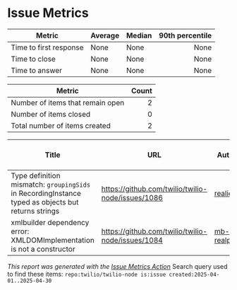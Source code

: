 # Issue Metrics

| Metric | Average | Median | 90th percentile |
| --- | --- | --- | ---: |
| Time to first response | None | None | None |
| Time to close | None | None | None |
| Time to answer | None | None | None |

| Metric | Count |
| --- | ---: |
| Number of items that remain open | 2 |
| Number of items closed | 0 |
| Total number of items created | 2 |

| Title | URL | Author | Time to first response | Time to close | Time to answer |
| --- | --- | --- | --- | --- | --- |
| Type definition mismatch: `groupingSids` in RecordingInstance typed as objects but returns strings | https://github.com/twilio/twilio-node/issues/1086 | [realies](https://github.com/realies) | None | None | None |
| xmlbuilder dependency error: XMLDOMImplementation is not a constructor | https://github.com/twilio/twilio-node/issues/1084 | [mb-realpage](https://github.com/mb-realpage) | None | None | None |

_This report was generated with the [Issue Metrics Action](https://github.com/github/issue-metrics)_
Search query used to find these items: `repo:twilio/twilio-node is:issue created:2025-04-01..2025-04-30`
